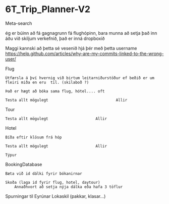 # 6T_Trip_Planner-V2
Meta-search

ég er búinn að fá gagnagrunn fá flughópinn, bara munna að setja það inn 
áðu við skiljum verkefnið, það er inná dropboxið


Maggi kannski að þetta sé vesenið hjá þér með þetta username
https://help.github.com/articles/why-are-my-commits-linked-to-the-wrong-user/

Flug
	
	
	Útfærsla á því hvernig við birtum leitarniðurstöður ef beðið er um 
	fleiri miða en eru  til. (skilaboð ?)

	Það er hægt að bóka sama flug, hótel.... oft

	Testa allt mögulegt								 Allir


Tour

	Testa allt mögulegt						Allir

Hotel

	Bíða eftir klösum frá hóp

	Testa allt mögulegt						Allir

	Týpur 


BookingDatabase
	
	Bæta við id dálki fyrir bókanirnar
	
	Skoða (laga id fyrir flug, hotel, daytour)
		Annaðhvort að setja nýja dálka eða hafa 3 töflur 


Spurningar til Eyrúnar
	Lokaskil (pakkar, klasar...)
